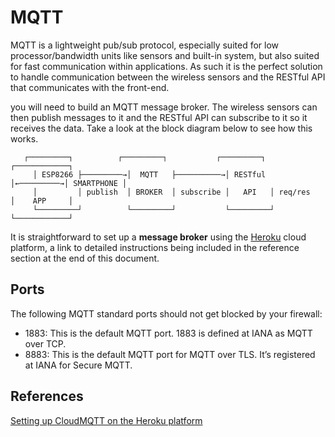 
# MQTT

MQTT is a lightweight pub/sub protocol, especially suited for low processor/bandwidth units like sensors and built-in system, but also suited for fast communication within applications. As such it is the perfect solution to handle communication between the wireless sensors and the RESTful API that communicates with the front-end.

you will need to build an MQTT message broker. The wireless sensors can then publish messages to it and the RESTful API can subscribe to it so it receives the data. Take a look at the block diagram below to see how this works.
```
   ┌─────────┐          ┌─────────┐           ┌─────────┐           ┌────────────┐
	 │ ESP8266 ├─────────→│  MQTT   ├──────────→│ RESTful │←─────────→│ SMARTPHONE │
	 │         │ publish  │ BROKER  │ subscribe │   API   │ req/res   │    APP     │
	 └─────────┘          └─────────┘           └─────────┘           └────────────┘
```
It is straightforward to set up a **message broker** using the [Heroku](https://www.heroku.com) cloud platform, a link to detailed instructions being included in the reference section at the end of this document.

## Ports

The following MQTT standard ports should not get blocked by your firewall:

- 1883: This is the default MQTT port. 1883 is defined at IANA as MQTT over TCP. 
- 8883: This is the default MQTT port for MQTT over TLS. It’s registered at IANA for Secure MQTT.

## References

[Setting up CloudMQTT on the Heroku platform](https://devcenter.heroku.com/articles/cloudmqtt)
